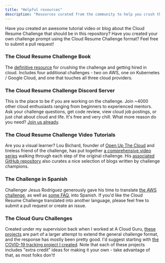```yaml
---
title: "Helpful resources"
description: "Resources curated from the community to help you crush the Cloud Resume Challenge"
---
```


Have you created an awesome tutorial video or blog about the Cloud Resume Challenge that should be in this repository? Have you created your own challenge prompt using the Cloud Resume Challenge format? Feel free to submit a pull request!

### The Cloud Resume Challenge Book
The [definitive resource](https://cloudresumechallenge.dev/book/) for crushing the challenge and getting hired in cloud. Includes four additional challenges - two on AWS, one on Kubernetes / Google Cloud, and one that touches all three cloud providers.

### The Cloud Resume Challenge Discord Server
This is the place to be if you are working on the challenge. Join ~4000 other cloud enthusiasts ranging from beginners to experienced mentors. Ask your challenge questions, get code review, view cloud job postings, or just chat about cloud and life. It's free and very chill. What more reason do you need? [Join us already](https://discord.gg/2PTwAth).

### The Cloud Resume Challenge Video Tutorials
Are you a visual learner? Lou Bichard, founder of [Open Up The Cloud](https://openupthe.cloud/) and tireless friend of the challenge, has put together [a comprehensive video series](https://www.youtube.com/watch?v=e7vZe7qZFmE) walking through each step of the original challenge. His [associated GitHub repository](https://github.com/openupthecloud/cloud-resume-challenge) also curates a nice selection of blogs written by challenge champions.

### The Challenge in Spanish
Challenger Jesus Rodriguez generously gave his time to translate [the AWS challenge](https://cloudresumechallenge.dev/instructions_es/), as well as [some FAQ](https://cloudresumechallenge.dev/faq_es/), into Spanish. If you'd like the Cloud Resume Challenge translated into another language, please feel free to submit a pull request or create an issue.

### The Cloud Guru Challenges
Created under my supervision back when I worked at A Cloud Guru, [these projects](https://acloudguru.com/blog/tag/cloudguruchallenge) are part of a larger attempt to extend the general challenge format, and the response has mostly been pretty good. I'd suggest starting with [the COVID-19 tracking project I created](https://acloudguru.com/blog/engineering/cloudguruchallenge-python-aws-etl). Note that each of these projects includes "extra credit" ideas for making it your own - take advantage of that, as most folks don't!
